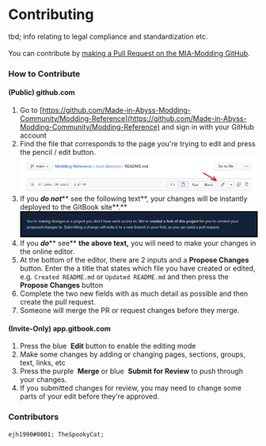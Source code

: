 # Contributing

tbd; info relating to legal compliance and standardization etc.\
\
You can contribute by [making a Pull Request on the MIA-Modding GitHub](https://github.com/Made-in-Abyss-Modding-Community/Modding-Reference).

### How to Contribute

#### (Public) github.com

1. Go to [https://github.com/Made-in-Abyss-Modding-Community/Modding-Reference](https://github.com/Made-in-Abyss-Modding-Community/Modding-Reference) and sign in with your GitHub account
2. Find the file that corresponds to the page you're trying to edit and press the pencil / edit button.\
   ![Red arrow pointing to the "edit file" button on a GitHub .md file.](<../.gitbook/assets/image (1).png>)
3. If you _**do not**_** see the following text**, your changes will be instantly deployed to the GitBook site**.**\
   ****![Screenshot of text on a GitHub page that reads "You’re making changes in a project you don’t have write access to. We’ve created a fork of this project for you to commit your proposed changes to. Submitting a change will write it to a new branch in your fork, so you can send a pull request."](../.gitbook/assets/image.png)****
4. If you _**do**_** see** **the above text,** you will need to make your changes in the online editor.
5. At the bottom of the editor, there are 2 inputs and  a **Propose Changes** button. Enter the a title that states which file you have created or edited, e.g. `Created README.md` or `Updated README.md` and then press the **Propose Changes** button
6. Complete the two new fields with as much detail as possible and then create the pull request.
7. Someone will merge the PR or request changes before they merge.

#### (Invite-Only) app.gitbook.com

1. Press the blue <img src="https://cdn.iconscout.com/icon/free/png-256/git-merge-3605028-3003989.png" alt="" data-size="line"> **Edit** button to enable the editing mode
2. Make some changes by adding or changing pages, sections, groups, text, links, etc
3. Press the purple <img src="https://cdn.iconscout.com/icon/free/png-256/git-merge-3605028-3003989.png" alt="" data-size="line"> **Merge** or blue  <img src="https://cdn.iconscout.com/icon/free/png-256/git-branch-2336962-1982843.png" alt="" data-size="line"> **Submit for Review** to push through your changes.
4. If you submitted changes for review, you may need to change some parts of your edit before they're approved.

### Contributors

`ejh1990#0001; TheSpookyCat;`&#x20;
